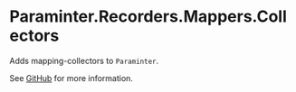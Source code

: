 # Paraminter.Recorders.Mappers.Collectors

Adds mapping-collectors to `Paraminter`.

See [GitHub](https://github.com/Paraminter/Paraminter.Recorders.Mappers.Collectors) for more information.